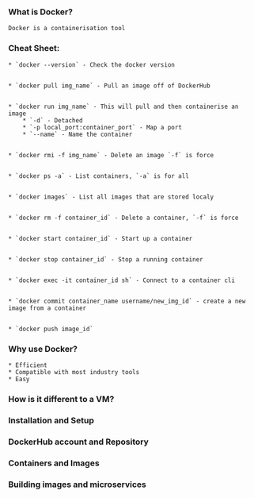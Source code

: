 ### What is Docker?  
	Docker is a containerisation tool


### Cheat Sheet:  
	* `docker --version` - Check the docker version


	* `docker pull img_name` - Pull an image off of DockerHub


	* `docker run img_name` - This will pull and then containerise an image
		* `-d` - Detached
		* `-p local_port:container_port` - Map a port 
		* `--name` - Name the container


	* `docker rmi -f img_name` - Delete an image `-f` is force


	* `docker ps -a` - List containers, `-a` is for all


	* `docker images` - List all images that are stored localy


	* `docker rm -f container_id` - Delete a container, `-f` is force


	* `docker start container_id` - Start up a container


	* `docker stop container_id` - Stop a running container


	* `docker exec -it container_id sh` - Connect to a container cli


	* `docker commit container_name username/new_img_id` - create a new image from a container


	* `docker push image_id`


### Why use Docker?  
	* Efficient
	* Compatible with most industry tools
	* Easy


### How is it different to a VM?  
	


### Installation and Setup  
	


### DockerHub account and Repository  
	


### Containers and Images  
	


### Building images and microservices  
	

